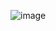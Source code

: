 ![image](https://user-images.githubusercontent.com/36649115/51965089-4f06ad80-241d-11e9-9018-aa9c7d3a53d6.png)
